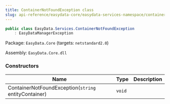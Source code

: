 ```yaml
---
title: ContainerNotFoundException class
slug: api-reference/easydata-core/easydata-services-namespace/containernotfoundexception-class
---
```


```csharp
public class EasyData.Services.ContainerNotFoundException
    : EasyDataManagerException

```
Package: `EasyData.Core` (targets: `netstandard2.0`)

Assembly: `EasyData.Core.dll`

### Constructors

| Name | Type | Description | 
| --- | --- | --- | 
| ContainerNotFoundException(`string` entityContainer) | `void` |  |
